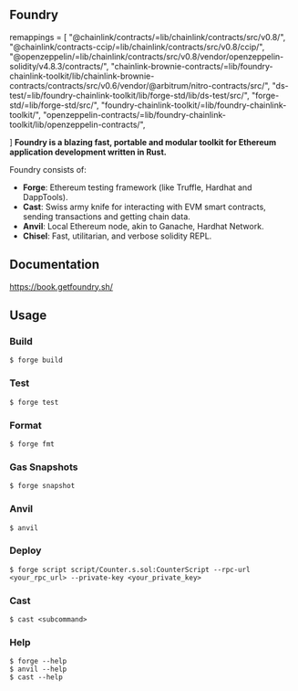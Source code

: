 ## Foundry

remappings = [
"@chainlink/contracts/=lib/chainlink/contracts/src/v0.8/",
"@chainlink/contracts-ccip/=lib/chainlink/contracts/src/v0.8/ccip/",
"@openzeppelin/=lib/chainlink/contracts/src/v0.8/vendor/openzeppelin-solidity/v4.8.3/contracts/",
"chainlink-brownie-contracts/=lib/foundry-chainlink-toolkit/lib/chainlink-brownie-contracts/contracts/src/v0.6/vendor/@arbitrum/nitro-contracts/src/",
"ds-test/=lib/foundry-chainlink-toolkit/lib/forge-std/lib/ds-test/src/",
"forge-std/=lib/forge-std/src/",
"foundry-chainlink-toolkit/=lib/foundry-chainlink-toolkit/",
"openzeppelin-contracts/=lib/foundry-chainlink-toolkit/lib/openzeppelin-contracts/",

]
**Foundry is a blazing fast, portable and modular toolkit for Ethereum application development written in Rust.**

Foundry consists of:

- **Forge**: Ethereum testing framework (like Truffle, Hardhat and DappTools).
- **Cast**: Swiss army knife for interacting with EVM smart contracts, sending transactions and getting chain data.
- **Anvil**: Local Ethereum node, akin to Ganache, Hardhat Network.
- **Chisel**: Fast, utilitarian, and verbose solidity REPL.

## Documentation

https://book.getfoundry.sh/

## Usage

### Build

```shell
$ forge build
```

### Test

```shell
$ forge test
```

### Format

```shell
$ forge fmt
```

### Gas Snapshots

```shell
$ forge snapshot
```

### Anvil

```shell
$ anvil
```

### Deploy

```shell
$ forge script script/Counter.s.sol:CounterScript --rpc-url <your_rpc_url> --private-key <your_private_key>
```

### Cast

```shell
$ cast <subcommand>
```

### Help

```shell
$ forge --help
$ anvil --help
$ cast --help
```
